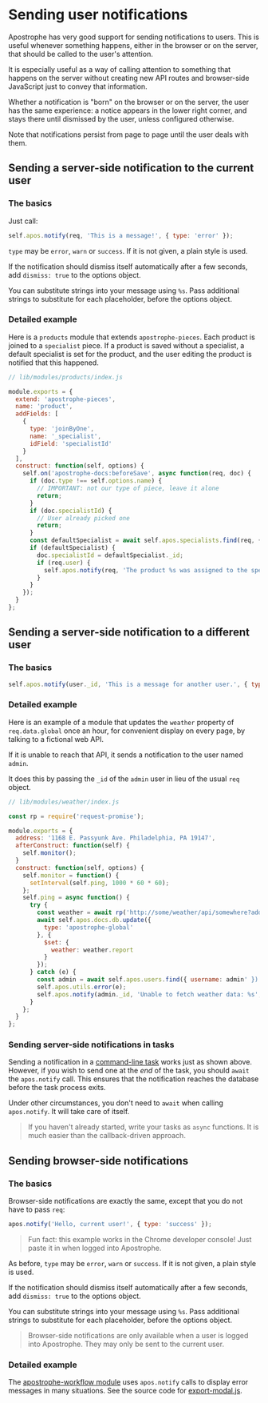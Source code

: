 # Sending user notifications

Apostrophe has very good support for sending notifications to users. This is useful whenever something happens, either in the browser or on the server, that should be called to the user's attention.

It is especially useful as a way of calling attention to something that happens on the server without creating new API routes and browser-side JavaScript just to convey that information.

Whether a notification is "born" on the browser or on the server, the user has the same experience: a notice appears in the lower right corner, and stays there until dismissed by the user, unless configured otherwise.

Note that notifications persist from page to page until the user deals with them.

## Sending a server-side notification to the current user

### The basics

Just call:

```javascript
self.apos.notify(req, 'This is a message!', { type: 'error' });
```

`type` may be `error`, `warn` or `success`. If it is not given, a plain style is used.

If the notification should dismiss itself automatically after a few seconds, add `dismiss: true` to the options object.

You can substitute strings into your message using `%s`. Pass additional strings to substitute for each placeholder, before the options object.

### Detailed example

Here is a `products` module that extends `apostrophe-pieces`. Each product is joined to a `specialist` piece. If a product is saved without a specialist, a default specialist is set for the product, and the user editing the product is notified that this happened.

```javascript
// lib/modules/products/index.js

module.exports = {
  extend: 'apostrophe-pieces',
  name: 'product',
  addFields: [
    {
      type: 'joinByOne',
      name: '_specialist',
      idField: 'specialistId'
    }
  ],
  construct: function(self, options) {
    self.on('apostrophe-docs:beforeSave', async function(req, doc) {
      if (doc.type !== self.options.name) {
        // IMPORTANT: not our type of piece, leave it alone
        return;
      }
      if (doc.specialistId) {
        // User already picked one
        return;
      }
      const defaultSpecialist = await self.apos.specialists.find(req, {}).limit(1).toObject();
      if (defaultSpecialist) {
        doc.specialistId = defaultSpecialist._id;
        if (req.user) {
          self.apos.notify(req, 'The product %s was assigned to the specialist %s.', doc.title, defaultSpecialist.title, { type: 'warn' });
        }
      }
    });
  }
};
```

## Sending a server-side notification to a different user

### The basics

```javascript
self.apos.notify(user._id, 'This is a message for another user.', { type: 'success' });
```

### Detailed example

Here is an example of a module that updates the `weather` property of `req.data.global` once an hour, for convenient display on every page, by talking to a fictional web API.

If it is unable to reach that API, it sends a notification to the user named `admin`.

It does this by passing the `_id` of the `admin` user in lieu of the usual `req` object.

```javascript
// lib/modules/weather/index.js

const rp = require('request-promise');

module.exports = {
  address: '1168 E. Passyunk Ave. Philadelphia, PA 19147',
  afterConstruct: function(self) {
    self.monitor();
  }
  construct: function(self, options) {
    self.monitor = function() {
      setInterval(self.ping, 1000 * 60 * 60);
    };
    self.ping = async function() {
      try {
        const weather = await rp('http://some/weather/api/somewhere?address=' + options.address);
        await self.apos.docs.db.update({
          type: 'apostrophe-global'
        }, {
          $set: {
            weather: weather.report
          }
        });
      } catch (e) {
        const admin = await self.apos.users.find({ username: admin' }).toObject();
        self.apos.utils.error(e);
        self.apos.notify(admin._id, 'Unable to fetch weather data: %s', e.toString());
      }
    };
  }
};
```

### Sending server-side notifications in tasks

Sending a notification in a [command-line task](/tutorials/advanced-development/apostrophe-cli/command-line-tasks.md) works just as shown above. However, if you wish to send one at the *end* of the task, you should `await` the `apos.notify` call. This ensures that the notification reaches the database before the task process exits.

Under other circumstances, you don't need to `await` when calling `apos.notify`. It will take care of itself.

> If you haven't already started, write your tasks as `async` functions. It is much easier than the callback-driven approach.

## Sending browser-side notifications

### The basics

Browser-side notifications are exactly the same, except that you do not have to pass `req`:

```javascript
apos.notify('Hello, current user!', { type: 'success' });
```

> Fun fact: this example works in the Chrome developer console! Just paste it in when logged into Apostrophe.

As before, `type` may be `error`, `warn` or `success`. If it is not given, a plain style is used.

If the notification should dismiss itself automatically after a few seconds, add `dismiss: true` to the options object.

You can substitute strings into your message using `%s`. Pass additional strings to substitute for each placeholder, before the options object.

> Browser-side notifications are only available when a user is logged into Apostrophe. They may only be sent to the current user.

### Detailed example

The [apostrophe-workflow module](https://github.com/apostrophecms/apostrophe-workflow/blob/master/public/js/export-modal.js) uses `apos.notify` calls to display error messages in many situations. See the source code for [export-modal.js](https://github.com/apostrophecms/apostrophe-workflow/blob/master/public/js/export-modal.js).
